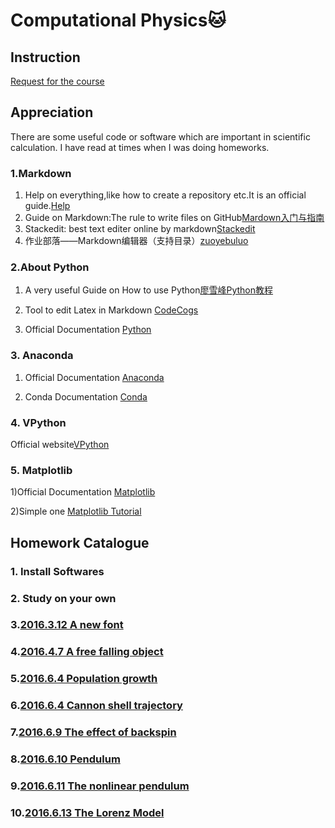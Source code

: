 # Computational Physics:cat:
## Instruction
[Request for the course](https://github.com/caihao/computational_physics_whu/blob/master/README.md)  

## Appreciation
There are some useful code or software which are important in scientific calculation. I have read at times when I was doing homeworks.
### 1.Markdown
1. Help on everything,like how to create a repository etc.It is an official guide.[Help](https://help.github.com/)
2. Guide on Markdown:The rule to write files on GitHub[Mardown入门与指南](http://sspai.com/25137)
3. Stackedit: best text editer online by markdown[Stackedit](https://stackedit.io/)
4. 作业部落——Markdown编辑器（支持目录）[zuoyebuluo](https://www.zybuluo.com/mdeditor)

### 2.About Python
1) A very useful Guide on How to use Python[廖雪峰Python教程](http://www.liaoxuefeng.com/wiki/001374738125095c955c1e6d8bb493182103fac9270762a000/)

2) Tool to edit Latex in Markdown [CodeCogs](http://latex.codecogs.com/)

3) Official Documentation [Python](https://www.python.org/)

### 3. Anaconda
1) Official Documentation [Anaconda](https://docs.continuum.io/anaconda/index)

2) Conda Documentation [Conda](http://conda.pydata.org/docs/test-drive.html)

### 4. VPython
Official website[VPython](http://www.vpython.org/)

### 5. Matplotlib
1)Official Documentation [Matplotlib](http://matplotlib.org/contents.html)

2)Simple one [Matplotlib Tutorial](http://www.labri.fr/perso/nrougier/teaching/matplotlib/)

## Homework Catalogue
### 1. Install Softwares
### 2. Study on your own
### 3.[2016.3.12 A new font](https://github.com/Nucleus2014/computationalphysics_N2014301020131/blob/master/2016.3.12%20A%20new%20font.md)
### 4.[2016.4.7 A free falling object](https://github.com/Nucleus2014/computationalphysics_N2014301020131/blob/master/2016.3.30%20Chart1.md)
### 5.[2016.6.4 Population growth](https://github.com/Nucleus2014/computationalphysics_N2014301020131/blob/master/2016.6.4%20Population%20growth.md)
### 6.[2016.6.4 Cannon shell trajectory](https://github.com/Nucleus2014/computationalphysics_N2014301020131/blob/master/2016.6.4%20Cannon%20shell%20trajectory.md)
### 7.[2016.6.9 The effect of backspin](https://github.com/Nucleus2014/computationalphysics_N2014301020131/blob/master/2016.6.9%20The%20effect%20of%20backspin.md)
### 8.[2016.6.10 Pendulum](https://github.com/Nucleus2014/computationalphysics_N2014301020131/blob/master/2016.6.10%20Pendulum.md)
### 9.[2016.6.11 The nonlinear pendulum](https://github.com/Nucleus2014/computationalphysics_N2014301020131/blob/master/2016.6.11%20Nonlinear%20pendulum.md)
### 10.[2016.6.13 The Lorenz Model](https://github.com/Nucleus2014/computationalphysics_N2014301020131/blob/master/2016.6.13%20The%20Lorenz%20Model.md)
